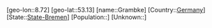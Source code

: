 ﻿---
location: [53.13,8.72]
type: City
tags:
- geo/City


SpocWebEntityId: 30537
isDeleted: false
confidential: public

---
[geo-lon::8.72]
[geo-lat::53.13]
[name::Grambke]
[Country::[Germany](geo/Continent/Europe/Germany.md)]
[State::[State-Bremen](geo/Continent/Europe/Germany/State-Bremen.md)]
[Population::]
[Unknown::]

